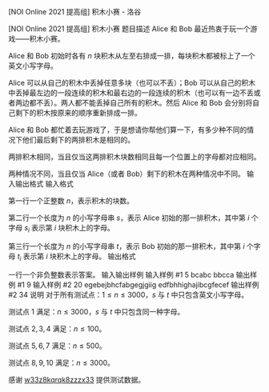 



[NOI Online 2021 提高组] 积木小赛 - 洛谷














[NOI Online 2021 提高组] 积木小赛
题目描述
Alice 和 Bob 最近热衷于玩一个游戏——积木小赛。

Alice 和 Bob 初始时各有 $n$ 块积木从左至右排成一排，每块积木都被标上了一个英文小写字母。

Alice 可以从自己的积木中丢掉任意多块（也可以不丢）；Bob 可以从自己的积木中丢掉最左边的一段连续的积木和最右边的一段连续的积木（也可以有一边不丢或者两边都不丢）。两人都不能丢掉自己所有的积木。然后 Alice 和 Bob 会分别将自己剩下的积木按原来的顺序重新排成一排。

Alice 和 Bob 都忙着去玩游戏了，于是想请你帮他们算一下，有多少种不同的情况下他们最后剩下的两排积木是相同的。

两排积木相同，当且仅当这两排积木块数相同且每一个位置上的字母都对应相同。

两种情况不同，当且仅当 Alice（或者 Bob）剩下的积木在两种情况中不同。
输入输出格式
输入格式

第一行一个正整数 $n$，表示积木的块数。

第二行一个长度为 $n$ 的小写字母串 $s$，表示 Alice 初始的那一排积木，其中第 $i$ 个字母 $s_i$ 表示第 $i$ 块积木上的字母。

第三行一个长度为 $n$ 的小写字母串 $t$，表示 Bob 初始的那一排积木，其中第 $i$ 个字母 $t_i$ 表示第 $i$ 块积木上的字母。
输出格式

一行一个非负整数表示答案。
输入输出样例
输入样例 #1
5
bcabc
bbcca
输出样例 #1
9
输入样例 #2
20
egebejbhcfabgegjgiig
edfbhhighajibcgfecef
输出样例 #2
34
说明
对于所有测试点：$1\le n \le 3000$，$s$ 与 $t$ 中只包含英文小写字母。

测试点 $1$ 满足：$n\le3000$，$s$ 与 $t$ 中只包含同一种字母。

测试点 $2,3,4$ 满足：$n\le100$。

测试点 $5,6,7$ 满足：$n\le500$。

测试点 $8,9,10$ 满足：$n\le3000$。

感谢 [w33z8kqrqk8zzzx33](https://www.luogu.com.cn/user/220037) 提供测试数据。







